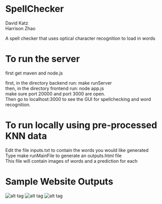 SpellChecker
============
David Katz <br>
Harrison Zhao <br>

A spell checker that uses optical character recognition to load in words <br>

To run the server
=================
first get maven and node.js <br>

first, in the directory backend run: make runServer <br>
then, in the directory frontend run: node app.js <br>
make sure port 20000 and port 3000 are open. <br>
Then go to localhost:3000 to see the GUI for spellchecking and word recognition.<br>

To run locally using pre-processed KNN data
=================

Edit the file inputs.txt to contain the words you would like generated <br>
Type make runMainFile to generate an outputs.html file <br>
This file will contain images of words and a prediction for each <br>

Sample Website Outputs
==================
![alt tag](https://raw.github.com/katzdave/SpellChecker/master/sample_hello.png)
![alt tag](https://raw.github.com/katzdave/SpellChecker/master/sample_awesome.png)
![alt tag](https://raw.github.com/katzdave/SpellChecker/master/sample_awesome1.png)

